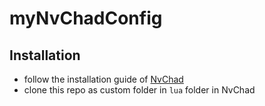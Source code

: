 # myNvChadConfig

## Installation
- follow the installation guide of [NvChad](https://github.com/NvChad/NvChad)
- clone this repo as custom folder in `lua` folder in NvChad
